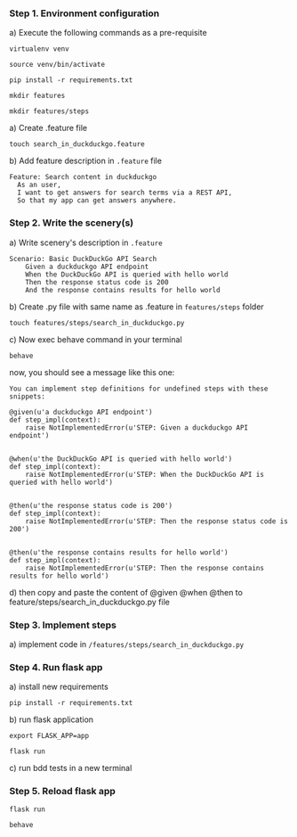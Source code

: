 
### Step 1. Environment configuration

a) Execute the following commands as a pre-requisite

`virtualenv venv`

`source venv/bin/activate`

`pip install -r requirements.txt`

`mkdir features`

`mkdir features/steps`

a) Create .feature file

`touch search_in_duckduckgo.feature`

b) Add feature description in `.feature` file

```
Feature: Search content in duckduckgo
  As an user,
  I want to get answers for search terms via a REST API,
  So that my app can get answers anywhere.
```

### Step 2. Write the scenery(s)

a) Write scenery's description in `.feature` 

```
Scenario: Basic DuckDuckGo API Search
    Given a duckduckgo API endpoint
    When the DuckDuckGo API is queried with hello world
    Then the response status code is 200
    And the response contains results for hello world
```

b) Create .py file with same name as .feature in `features/steps` folder

`touch features/steps/search_in_duckduckgo.py`

c) Now exec behave command in your terminal

`behave`

now, you should see a message like this one:

```
You can implement step definitions for undefined steps with these snippets:

@given(u'a duckduckgo API endpoint')
def step_impl(context):
    raise NotImplementedError(u'STEP: Given a duckduckgo API endpoint')


@when(u'the DuckDuckGo API is queried with hello world')
def step_impl(context):
    raise NotImplementedError(u'STEP: When the DuckDuckGo API is queried with hello world')


@then(u'the response status code is 200')
def step_impl(context):
    raise NotImplementedError(u'STEP: Then the response status code is 200')


@then(u'the response contains results for hello world')
def step_impl(context):
    raise NotImplementedError(u'STEP: Then the response contains results for hello world')
```

d) then copy and paste the content of @given @when @then to feature/steps/search_in_duckduckgo.py file

### Step 3. Implement steps

a) implement code in `/features/steps/search_in_duckduckgo.py`

### Step 4. Run flask app

a) install new requirements

`pip install -r requirements.txt`

b) run flask application

`export FLASK_APP=app`

`flask run`

c) run bdd tests in a new terminal

### Step 5. Reload flask app

`flask run`

`behave`